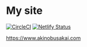 # My site

[![CircleCI](https://circleci.com/gh/sakai-akinobu/mysite.svg?style=svg)](https://circleci.com/gh/sakai-akinobu/mysite)
[![Netlify Status](https://api.netlify.com/api/v1/badges/b17b3600-ead3-4c27-93de-6bc36b930326/deploy-status)](https://app.netlify.com/sites/akinobusakai/deploys)

https://www.akinobusakai.com
